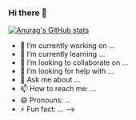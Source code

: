 ### Hi there 👋
[![Anurag's GitHub stats](https://github-readme-stats.vercel.app/api?username=skyhighr)](https://github.com/anuraghazra/github-readme-stats)





- 🔭 I’m currently working on ...
- 🌱 I’m currently learning ...
- 👯 I’m looking to collaborate on ...
- 🤔 I’m looking for help with ...
- 💬 Ask me about ...
- 📫 How to reach me: ...
- 😄 Pronouns: ...
- ⚡ Fun fact: ...
-->
